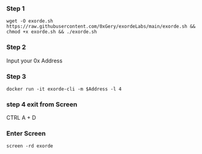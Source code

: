 

### Step 1
```
wget -O exorde.sh https://raw.githubusercontent.com/0xGery/exordeLabs/main/exorde.sh && chmod +x exorde.sh && ./exorde.sh
```
### Step 2
Input your 0x Address

### Step 3
```
docker run -it exorde-cli -m $Address -l 4
```

### step 4 exit from Screen
CTRL A + D


### Enter Screen
```
screen -rd exorde
```

